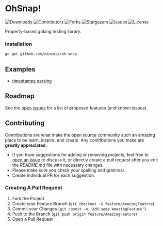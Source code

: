 # OhSnap!

![Downloads](https://img.shields.io/github/downloads/okneniz/oh-snap/total) ![Contributors](https://img.shields.io/github/contributors/okneniz/oh-snap?color=dark-green) ![Forks](https://img.shields.io/github/forks/okneniz/oh-snap?style=social) ![Stargazers](https://img.shields.io/github/stars/okneniz/oh-snap?style=social) ![Issues](https://img.shields.io/github/issues/okneniz/oh-snap) ![License](https://img.shields.io/github/license/okneniz/oh-snap)

Property-based golang testing library.

### Installation

```bash
go get github.com/okneniz/oh-snap
```

## Examples

- [timestamps parsing](https://github.com/okneniz/parsec/blob/master/examples/strings/timestamps/timestamps_test.go)

## Roadmap

See the [open issues](https://github.com/okneniz/oh-snap/issues) for a list of proposed features (and known issues).

## Contributing

Contributions are what make the open source community such an amazing place to be learn, inspire, and create. Any contributions you make are **greatly appreciated**.
* If you have suggestions for adding or removing projects, feel free to [open an issue](https://github.com/okneniz/oh-snap/issues/new) to discuss it, or directly create a pull request after you edit the *README.md* file with necessary changes.
* Please make sure you check your spelling and grammar.
* Create individual PR for each suggestion.

### Creating A Pull Request

1. Fork the Project
2. Create your Feature Branch (`git checkout -b feature/AmazingFeature`)
3. Commit your Changes (`git commit -m 'Add some AmazingFeature'`)
4. Push to the Branch (`git push origin feature/AmazingFeature`)
5. Open a Pull Request
